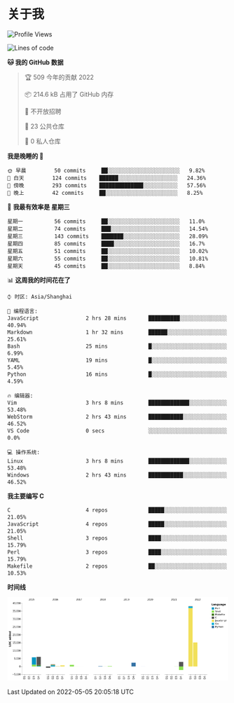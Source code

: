 # 关于我

<!--START_SECTION:waka-->
![Profile Views](http://img.shields.io/badge/%E4%B8%AA%E4%BA%BA%E5%B0%81%E9%9D%A2%E8%A7%82%E7%9C%8B%E6%AC%A1%E6%95%B0-21-blue)

![Lines of code](https://img.shields.io/badge/%E4%BB%8E%E3%80%8C%E4%BD%A0%E5%A5%BD%E4%B8%96%E7%95%8C%E3%80%8D%E6%88%91%E5%B7%B2%E7%BB%8F%E5%86%99%E4%BA%86-72%20Thousand%20%E8%A1%8C%E4%BB%A3%E7%A0%81-blue)

**🐱 我的 GitHub 数据** 

> 🏆 509 今年的贡献 2022
 > 
> 📦 214.6 kB 占用了 GitHub 内存 
 > 
> 🚫 不开放招聘
 > 
> 📜 23 公共仓库 
 > 
> 🔑 0 私人仓库  
 > 
**我是晚睡的 🦉** 

```text
🌞 早晨         50 commits     ██░░░░░░░░░░░░░░░░░░░░░░░   9.82% 
🌆 白天         124 commits    ██████░░░░░░░░░░░░░░░░░░░   24.36% 
🌃 傍晚         293 commits    ██████████████░░░░░░░░░░░   57.56% 
🌙 晚上         42 commits     ██░░░░░░░░░░░░░░░░░░░░░░░   8.25%

```
📅 **我最有效率是 星期三** 

```text
星期一          56 commits     ██░░░░░░░░░░░░░░░░░░░░░░░   11.0% 
星期二          74 commits     ███░░░░░░░░░░░░░░░░░░░░░░   14.54% 
星期三          143 commits    ███████░░░░░░░░░░░░░░░░░░   28.09% 
星期四          85 commits     ████░░░░░░░░░░░░░░░░░░░░░   16.7% 
星期五          51 commits     ██░░░░░░░░░░░░░░░░░░░░░░░   10.02% 
星期六          55 commits     ██░░░░░░░░░░░░░░░░░░░░░░░   10.81% 
星期天          45 commits     ██░░░░░░░░░░░░░░░░░░░░░░░   8.84%

```


📊 **这周我的时间花在了** 

```text
⌚︎ 时区: Asia/Shanghai

💬 编程语言: 
JavaScript               2 hrs 28 mins       ██████████░░░░░░░░░░░░░░░   40.94% 
Markdown                 1 hr 32 mins        ██████░░░░░░░░░░░░░░░░░░░   25.61% 
Bash                     25 mins             █░░░░░░░░░░░░░░░░░░░░░░░░   6.99% 
YAML                     19 mins             █░░░░░░░░░░░░░░░░░░░░░░░░   5.45% 
Python                   16 mins             █░░░░░░░░░░░░░░░░░░░░░░░░   4.59%

🔥 编辑器: 
Vim                      3 hrs 8 mins        █████████████░░░░░░░░░░░░   53.48% 
WebStorm                 2 hrs 43 mins       ███████████░░░░░░░░░░░░░░   46.52% 
VS Code                  0 secs              ░░░░░░░░░░░░░░░░░░░░░░░░░   0.0%

💻 操作系统: 
Linux                    3 hrs 8 mins        █████████████░░░░░░░░░░░░   53.48% 
Windows                  2 hrs 43 mins       ███████████░░░░░░░░░░░░░░   46.52%

```

**我主要编写 C** 

```text
C                        4 repos             █████░░░░░░░░░░░░░░░░░░░░   21.05% 
JavaScript               4 repos             █████░░░░░░░░░░░░░░░░░░░░   21.05% 
Shell                    3 repos             ████░░░░░░░░░░░░░░░░░░░░░   15.79% 
Perl                     3 repos             ████░░░░░░░░░░░░░░░░░░░░░   15.79% 
Makefile                 2 repos             ██░░░░░░░░░░░░░░░░░░░░░░░   10.53%

```


**时间线**

![Chart not found](https://raw.githubusercontent.com/Arondight/Arondight/master/charts/bar_graph.png) 


 Last Updated on 2022-05-05 20:05:18 UTC
<!--END_SECTION:waka-->
